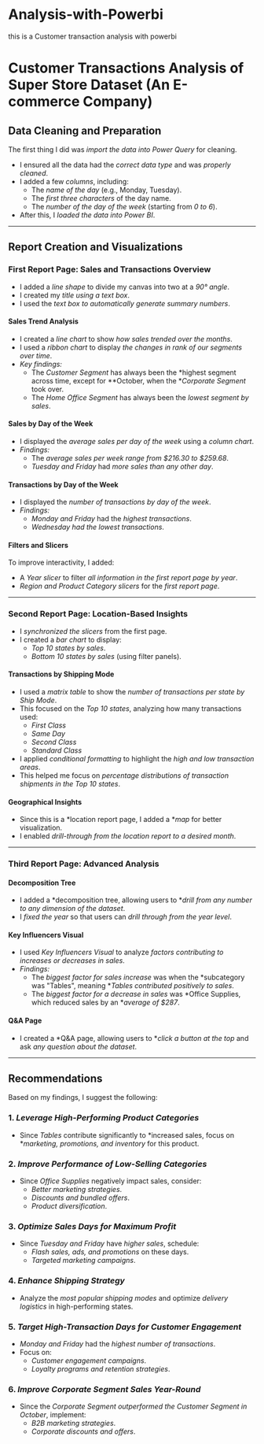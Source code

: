 # Analysis-with-Powerbi
this is a Customer transaction analysis with powerbi
# Customer Transactions Analysis of Super Store Dataset (An E-commerce Company)

## Data Cleaning and Preparation

The first thing I did was *import the data into Power Query* for cleaning.

- I ensured all the data had the *correct data type* and was *properly cleaned*.
- I added a few *columns*, including:
  - The *name of the day* (e.g., Monday, Tuesday).
  - The *first three characters* of the day name.
  - The *number of the day of the week* (starting from *0 to 6*).
- After this, I *loaded the data into Power BI*.

---

## Report Creation and Visualizations

### First Report Page: Sales and Transactions Overview

- I added a *line shape* to divide my canvas into two at a *90° angle*.
- I created my *title using a text box*.
- I used the *text box to automatically generate summary numbers*.

#### Sales Trend Analysis
- I created a *line chart* to show *how sales trended over the months*.
- I used a *ribbon chart* to display *the changes in rank of our segments over time*.
- *Key findings:*
  - The *Customer Segment* has always been the *highest segment across time, except for **October, when the **Corporate Segment* took over.
  - The *Home Office Segment* has always been the *lowest segment by sales*.

#### Sales by Day of the Week
- I displayed the *average sales per day of the week* using a *column chart*.
- *Findings:*
  - The *average sales per week range from $216.30 to $259.68*.
  - *Tuesday and Friday* had *more sales than any other day*.

#### Transactions by Day of the Week
- I displayed the *number of transactions by day of the week*.
- *Findings:*
  - *Monday and Friday* had the *highest transactions*.
  - *Wednesday had the lowest transactions*.

#### Filters and Slicers
To improve interactivity, I added:
- A *Year slicer* to filter *all information in the first report page by year*.
- *Region and Product Category slicers* for the *first report page*.

---

### Second Report Page: Location-Based Insights

- I *synchronized the slicers* from the first page.
- I created a *bar chart* to display:
  - *Top 10 states by sales*.
  - *Bottom 10 states by sales* (using filter panels).

#### Transactions by Shipping Mode
- I used a *matrix table* to show the *number of transactions per state by Ship Mode*.
- This focused on the *Top 10 states*, analyzing how many transactions used:
  - *First Class*
  - *Same Day*
  - *Second Class*
  - *Standard Class*  
- I applied *conditional formatting* to highlight the *high and low transaction areas*.
- This helped me focus on *percentage distributions of transaction shipments in the Top 10 states*.

#### Geographical Insights
- Since this is a *location report page, I added a **map* for better visualization.
- I enabled *drill-through from the location report to a desired month*.

---

### Third Report Page: Advanced Analysis

#### Decomposition Tree
- I added a *decomposition tree, allowing users to **drill from any number to any dimension of the dataset*.
- I *fixed the year* so that users can *drill through from the year level*.

#### Key Influencers Visual
- I used *Key Influencers Visual* to analyze *factors contributing to increases or decreases in sales*.
- *Findings:*
  - The *biggest factor for sales increase* was when the *subcategory was "Tables", meaning **Tables contributed positively to sales*.
  - The *biggest factor for a decrease in sales* was *Office Supplies, which reduced sales by an **average of $287*.

#### Q&A Page
- I created a *Q&A page, allowing users to **click a button at the top* and ask *any question about the dataset*.

---

## Recommendations

Based on my findings, I suggest the following:

### 1. *Leverage High-Performing Product Categories*
   - Since *Tables* contribute significantly to *increased sales, focus on **marketing, promotions, and inventory* for this product.

### 2. *Improve Performance of Low-Selling Categories*
   - Since *Office Supplies* negatively impact sales, consider:
     - *Better marketing strategies*.
     - *Discounts and bundled offers*.
     - *Product diversification*.

### 3. *Optimize Sales Days for Maximum Profit*
   - Since *Tuesday and Friday* have *higher sales*, schedule:
     - *Flash sales, ads, and promotions* on these days.
     - *Targeted marketing campaigns*.

### 4. *Enhance Shipping Strategy*
   - Analyze the *most popular shipping modes* and optimize *delivery logistics* in high-performing states.

### 5. *Target High-Transaction Days for Customer Engagement*
   - *Monday and Friday* had the *highest number of transactions*.
   - Focus on:
     - *Customer engagement campaigns*.
     - *Loyalty programs and retention strategies*.

### 6. *Improve Corporate Segment Sales Year-Round*
   - Since the *Corporate Segment outperformed the Customer Segment in October*, implement:
     - *B2B marketing strategies*.
     - *Corporate discounts and offers*.


